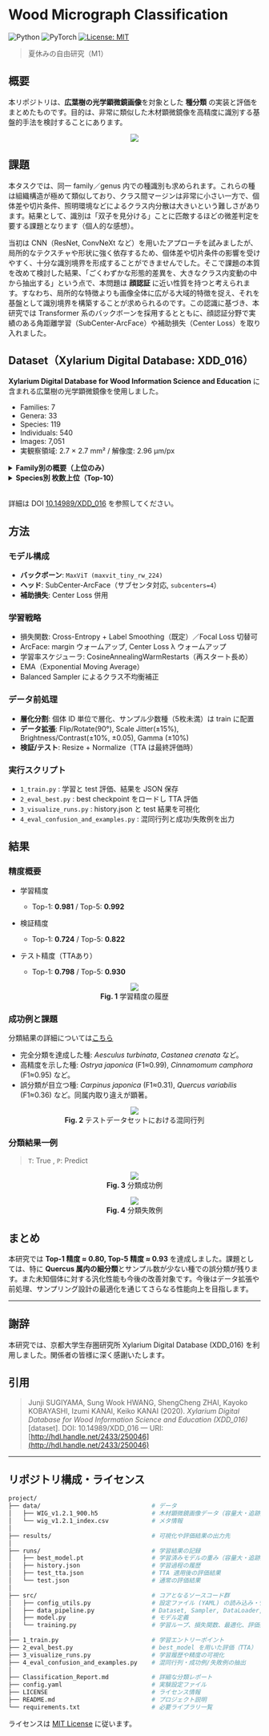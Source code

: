 # Wood Micrograph Classification

<p>
  <img alt="Python" src="https://img.shields.io/badge/python-3.13-blue.svg">
  <img alt="PyTorch" src="https://img.shields.io/badge/PyTorch-2.6-orange.svg">
  <a href="LICENSE">
    <img alt="License: MIT" src="https://img.shields.io/badge/License-MIT-green.svg">
  </a>
</p>

> 夏休みの自由研究（M1）

## 概要

本リポジトリは、**広葉樹の光学顕微鏡画像**を対象とした **種分類** の実装と評価をまとめたものです。目的は、非常に類似した木材顕微鏡像を高精度に識別する基盤的手法を検討することにあります。

<p align="center">
<img src="results/readme_cells.png">
</p>

## 課題

本タスクでは、同一 family／genus 内での種識別も求められます。これらの種は組織構造が極めて類似しており、クラス間マージンは非常に小さい一方で、個体差や切片条件、照明環境などによるクラス内分散は大きいという難しさがあります。結果として、識別は「双子を見分ける」ことに匹敵するほどの微差判定を要する課題となります（個人的な感想）。<br>

当初は CNN（ResNet, ConvNeXt など）を用いたアプローチを試みましたが、局所的なテクスチャや形状に強く依存するため、個体差や切片条件の影響を受けやすく、十分な識別境界を形成することができませんでした。そこで課題の本質を改めて検討した結果、「ごくわずかな形態的差異を、大きなクラス内変動の中から抽出する」という点で、本問題は **顔認証** に近い性質を持つと考えられます。すなわち、局所的な特徴よりも画像全体に広がる大域的特徴を捉え、それを基盤として識別境界を構築することが求められるのです。この認識に基づき、本研究では Transformer 系のバックボーンを採用するとともに、顔認証分野で実績のある角距離学習（SubCenter-ArcFace）や補助損失（Center Loss）を取り入れました。

## Dataset（Xylarium Digital Database: XDD\_016）

**Xylarium Digital Database for Wood Information Science and Education** に含まれる広葉樹の光学顕微鏡像を使用しました。

* Families: 7
* Genera: 33
* Species: 119
* Individuals: 540
* Images: 7,051
* 実観察領域: 2.7 × 2.7 mm² / 解像度: 2.96 µm/px

<details>
<summary><b>Family別の概要（上位のみ）</b></summary>

| family       | n\_species | images |
| ------------ | ---------- | ------ |
| Fagaceae     | 18         | 2446   |
| Lauraceae    | 39         | 1658   |
| Magnoliaceae | 18         | 926    |
| Betulaceae   | 19         | 817    |
| Sapindaceae  | 18         | 444    |
| Ulmaceae     | 4          | 443    |
| Cannabaceae  | 3          | 317    |

</details>

<details>
<summary><b>Species別 枚数上位（Top-10）</b></summary>

| species                | images |
| ---------------------- | ------ |
| Quercus\_crispula      | 266    |
| Fagus\_crenata         | 225    |
| Cinnamomum\_camphora   | 221    |
| Machilus\_thunbergii   | 210    |
| Quercus\_salicina      | 188    |
| Fagus\_japonica        | 180    |
| Litsea\_coreana        | 180    |
| Castanea\_crenata      | 177    |
| Quercus\_myrsinifolia  | 168    |
| Cinnamomum\_yabunikkei | 158    |

</details>

<br>

詳細は DOI [10.14989/XDD\_016](https://doi.org/10.14989/XDD_016) を参照してください。

## 方法

### モデル構成

* **バックボーン**: `MaxViT (maxvit_tiny_rw_224)`
* **ヘッド**: SubCenter-ArcFace（サブセンタ対応, `subcenters=4`）
* **補助損失**: Center Loss 併用

### 学習戦略

* 損失関数: Cross-Entropy + Label Smoothing（既定）／Focal Loss 切替可
* ArcFace: margin ウォームアップ, Center Loss λ ウォームアップ
* 学習率スケジューラ: CosineAnnealingWarmRestarts（再スタート長め）
* EMA（Exponential Moving Average）
* Balanced Sampler によるクラス不均衡補正

### データ前処理

* **層化分割**: 個体 ID 単位で層化、サンプル少数種（5枚未満）は train に配置
* **データ拡張**: Flip/Rotate(90°), Scale Jitter(±15%), Brightness/Contrast(±10%, ±0.05), Gamma (±10%)
* **検証/テスト**: Resize + Normalize（TTA は最終評価時）

### 実行スクリプト

* `1_train.py` : 学習と test 評価、結果を JSON 保存
* `2_eval_best.py` : best checkpoint をロードし TTA 評価
* `3_visualize_runs.py` : history.json と test 結果を可視化
* `4_eval_confusion_and_examples.py` : 混同行列と成功/失敗例を出力

## 結果

### 精度概要

* 学習精度

  * Top-1: **0.981** / Top-5: **0.992**
* 検証精度

  * Top-1: **0.724** / Top-5: **0.822**
* テスト精度（TTAあり）

  * Top-1: **0.798** / Top-5: **0.930**

<p align="center">
<img src="results/training_tta_acc.png"> <br>
<b>Fig. 1</b> 学習精度の履歴
</p>

### 成功例と課題

分類結果の詳細については[こちら](Classification_Report.md)

* 完全分類を達成した種: *Aesculus turbinata*, *Castanea crenata* など。
* 高精度を示した種: *Ostrya japonica* (F1≈0.99), *Cinnamomum camphora* (F1≈0.95) など。
* 誤分類が目立つ種: *Carpinus japonica* (F1≈0.31), *Quercus variabilis* (F1≈0.36) など。同属内取り違えが顕著。

<p align="center">
<img src="results/confusion_matrix_norm_filtered.png"><br> 
<b>Fig. 2</b> テストデータセットにおける混同行列
</p>

### 分類結果一例
> `T`: True , `P`: Predict

<p align="center">
<img src="results/success_grid.png"><br> 
<b>Fig. 3</b> 分類成功例
</p>

<p align="center">
<img src="results/failure_grid.png"><br> 
<b>Fig. 4</b> 分類失敗例
</p>


## まとめ

本研究では **Top-1 精度 ≈ 0.80, Top-5 精度 ≈ 0.93** を達成しました。課題としては、特に **Quercus 属内の細分類**とサンプル数が少ない種での誤分類が残ります。また未知個体に対する汎化性能も今後の改善対象です。今後はデータ拡張や前処理、サンプリング設計の最適化を通じてさらなる性能向上を目指します。

---

## 謝辞

本研究では、京都大学生存圏研究所 Xylarium Digital Database (XDD\_016) を利用しました。関係者の皆様に深く感謝いたします。

## 引用

> Junji SUGIYAMA, Sung Wook HWANG, ShengCheng ZHAI, Kayoko KOBAYASHI, Izumi KANAI, Keiko KANAI (2020).
> *Xylarium Digital Database for Wood Information Science and Education (XDD\_016)* \[dataset].
> DOI: 10.14989/XDD\_016 — URI: [http://hdl.handle.net/2433/250046](http://hdl.handle.net/2433/250046)

---

## リポジトリ構成・ライセンス

```bash
project/
├── data/                               # データ
│   ├── WIG_v1.2.1_900.h5               # 木材顕微鏡画像データ（容量大・追跡対象外）
│   └── wig_v1.2.1_index.csv            # メタ情報
│
├── results/                            # 可視化や評価結果の出力先
│
├── runs/                               # 学習結果の記録
│   ├── best_model.pt                   # 学習済みモデルの重み（容量大・追跡対象外）
│   ├── history.json                    # 学習過程の履歴
│   ├── test_tta.json                   # TTA 適用後の評価結果
│   └── test.json                       # 通常の評価結果
│
├── src/                                # コアとなるソースコード群
│   ├── config_utils.py                 # 設定ファイル (YAML) の読み込み・管理
│   ├── data_pipeline.py                # Dataset, Sampler, DataLoader, 前処理関連
│   ├── model.py                        # モデル定義
│   └── training.py                     # 学習ループ、損失関数、最適化、評価処理
│
├── 1_train.py                          # 学習エントリーポイント
├── 2_eval_best.py                      # best_model を用いた評価（TTA）
├── 3_visualize_runs.py                 # 学習履歴や精度の可視化
├── 4_eval_confusion_and_examples.py    # 混同行列・成功例/失敗例の抽出
│
├── Classification_Report.md            # 詳細な分類レポート
├── config.yaml                         # 実験設定ファイル
├── LICENSE                             # ライセンス情報
├── README.md                           # プロジェクト説明
└── requirements.txt                    # 必要ライブラリ一覧
```

ライセンスは [MIT License](LICENSE) に従います。
